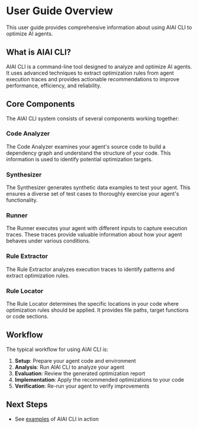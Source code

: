 # User Guide Overview

This user guide provides comprehensive information about using AIAI CLI to optimize AI agents.

## What is AIAI CLI?

AIAI CLI is a command-line tool designed to analyze and optimize AI agents. It uses advanced techniques to extract optimization rules from agent execution traces and provides actionable recommendations to improve performance, efficiency, and reliability.

## Core Components

The AIAI CLI system consists of several components working together:

### Code Analyzer

The Code Analyzer examines your agent's source code to build a dependency graph and understand the structure of your code. This information is used to identify potential optimization targets.

### Synthesizer

The Synthesizer generates synthetic data examples to test your agent. This ensures a diverse set of test cases to thoroughly exercise your agent's functionality.

### Runner

The Runner executes your agent with different inputs to capture execution traces. These traces provide valuable information about how your agent behaves under various conditions.


### Rule Extractor

The Rule Extractor analyzes execution traces to identify patterns and extract optimization rules.

### Rule Locator

The Rule Locator determines the specific locations in your code where optimization rules should be applied. It provides file paths, target functions or code sections.

## Workflow

The typical workflow for using AIAI CLI is:

1. **Setup**: Prepare your agent code and environment
2. **Analysis**: Run AIAI CLI to analyze your agent
3. **Evaluation**: Review the generated optimization report
4. **Implementation**: Apply the recommended optimizations to your code
5. **Verification**: Re-run your agent to verify improvements

## Next Steps
- See [examples](../examples/demo-email-agent.md) of AIAI CLI in action
